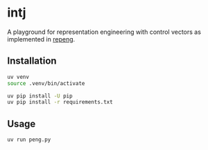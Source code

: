 # intj

A playground for representation engineering with control vectors
as implemented in [repeng](https://github.com/vgel/repeng).

## Installation

```bash
uv venv
source .venv/bin/activate

uv pip install -U pip
uv pip install -r requirements.txt
```

## Usage

```bash
uv run peng.py
```
